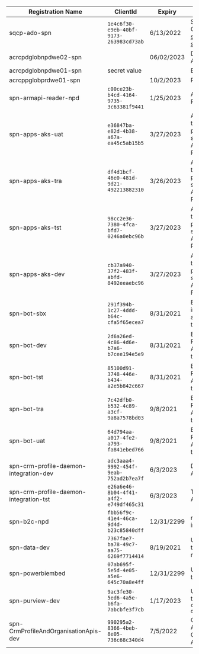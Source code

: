 
|Registration Name| ClientId | Expiry | Usage |
|--|--|--|--|
| sqcp-ado-spn |`1e4c6f30-e9eb-40bf-9173-263983cd73ab` |6/13/2022 | Service Connection [sqcp-ado-spn-dev](https://dev.azure.com/TASMUCP/TASMU%20Central%20Platform/_settings/adminservices?resourceId=a4b73e7c-6712-4ae7-a8cd-e3ff87bbdbac)|
| acrcpdglobnpdwe02-spn | | 06/02/2023 | Dev, Tst, UAT ACR|
| acrcpdglobnpdwe01-spn | secret value | | EXPIRED|
| acrcppglobprdwe01-spn | |10/2/2023 | Pre, PRD ACR|
| spn-armapi-reader-npd|`c00ce23b-b4cd-4164-9735-3c63381f9441`|1/25/2023| ARM API Reader|
|spn-apps-aks-uat|`e36847ba-e82d-4b38-a67a-ea45c5ab15b5`|3/27/2023|ARM template and pipeline secret for AKS Service Principal|
|spn-apps-aks-tra|`df4d1bcf-46e0-481d-9d21-492213882310`|3/26/2023|ARM template and pipeline secret for AKS Service Principal|
|spn-apps-aks-tst|`98cc2e36-7380-4fca-bfd7-0246a0ebc96b`|3/27/2023|ARM template and pipeline secret for AKS Service Principal|
|spn-apps-aks-dev|`cb37a940-37f2-483f-abfd-8492eeaebc96`|3/27/2023|ARM template and pipeline secret for AKS Service Principal|
|spn-bot-sbx|`291f394b-1c27-4ddd-b64c-cfa5f65ecea7`|8/31/2021| BotAppSecret in Pipelines and ARM templates|
|spn-bot-dev|`2d6a26ed-4c86-4d6e-b7a6-b7cee194e5e9`|8/31/2021| BotAppSecret Pipelines and ARM templates|
|spn-bot-tst|`85100d91-3748-446e-b434-a2e5b842c667`|8/31/2021| BotAppSecret Pipelines and ARM templates|
|spn-bot-tra|`7c42dfb0-b532-4c89-a3cf-9a8a7578bd03`|9/8/2021| BotAppSecret Pipelines and ARM templates|
|spn-bot-uat|`64d794aa-a017-4fe2-a793-fa841ebed766`|9/8/2021| BotAppSecret Pipelines and ARM templates|
|spn-crm-profile-daemon-integration-dev|`adc3aaa4-9992-454f-9eab-752ad2b7ea7f`|6/3/2023|Dev Profile API|
|spn-crm-profile-daemon-integration-tst|`e26a6e46-8b04-4f41-a4f2-e749df465c31`|6/3/2023|Test Profile API|
|spn-b2c-npd|`fbb56f9c-41e4-46ca-9d4d-b23c85840dff`|12/31/2299|non prod B2C integration|
|spn-data-dev|`7367fae7-ba78-49c7-aa75-6269f7714414`|8/19/2021|Used by Data team and resources|
|spn-powerbiembed|`07ab695f-5e5d-4e05-a5e6-645c70a8e4ff`|12/31/2299|Used by Data team|
|spn-purview-dev|`9ac3fe30-5ed6-4a5e-b6fa-7abcbfe3f7cb`|1/17/2023|Used by Data team `purv-cpd-data-dev-we-01`|
|spn-CrmProfileAndOrganisationApis-dev|`990295a2-8366-4beb-8e05-736c68c340d4`|7/5/2022 |Crm Profile And Organisation Apis - Dev|

<Add more to the list from AAD>